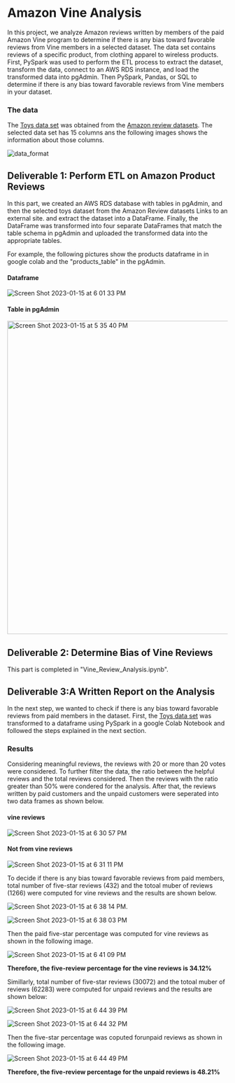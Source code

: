 # Amazon Vine Analysis
In this project, we analyze Amazon reviews written by members of the paid Amazon Vine program to determine if there is any bias toward favorable reviews from Vine members in a selected dataset. The data set contains reviews of a specific product, from clothing apparel to wireless products. First, PySpark was used  to perform the ETL process to extract the dataset, transform the data, connect to an AWS RDS instance, and load the transformed data into pgAdmin. Then PySpark, Pandas, or SQL to determine if there is any bias toward favorable reviews from Vine members in your dataset.

### The data
The [Toys data set](https://s3.amazonaws.com/amazon-reviews-pds/tsv/amazon_reviews_us_Toys_v1_00.tsv.gz) was obtained from the [Amazon review datasets](https://s3.amazonaws.com/amazon-reviews-pds/tsv/index.txt). The selected data set has 15 columns ans the following images shows the information about those columns.

  ![data_format](https://user-images.githubusercontent.com/112113327/212549082-42b1d2c4-89bc-4a0d-8056-816e72c0dae1.png)



## Deliverable 1: Perform ETL on Amazon Product Reviews
In this part, we created an AWS RDS database with tables in pgAdmin, and then the selected toys dataset from the Amazon Review datasets Links to an external site. and extract the dataset into a DataFrame. Finally, the DataFrame was transformed into four separate DataFrames that match the table schema in pgAdmin and uploaded the transformed data into the appropriate tables.

For example, the following pictures show the products dataframe in in google colab and the "products_table" in the pgAdmin.
#### Dataframe
![Screen Shot 2023-01-15 at 6 01 33 PM](https://user-images.githubusercontent.com/112113327/212572096-a753ae68-c164-447f-afae-a4bdd611386a.png) 

#### Table in pgAdmin
<img width="716" alt="Screen Shot 2023-01-15 at 5 35 40 PM" src="https://user-images.githubusercontent.com/112113327/212572132-c004a8fe-38d4-4e26-b791-1a417c23240a.png">


## Deliverable 2: Determine Bias of Vine Reviews 
This part is completed in "Vine_Review_Analysis.ipynb". 

## Deliverable 3:A Written Report on the Analysis
In the next step, we wanted to check if there is any bias toward favorable reviews from paid members in the dataset. First, the [Toys data set](https://s3.amazonaws.com/amazon-reviews-pds/tsv/amazon_reviews_us_Toys_v1_00.tsv.gz) was transformed to a dataframe using PySpark in a google Colab Notebook and followed the steps explained in the next section.

### Results
Considering meaningful reviews, the reviews with 20 or more than 20 votes were considered. To further filter the data, the ratio between the helpful reviews and the total reviews considered. Then the reviews with the ratio greater than 50% were condered for the analysis. After that, the reviews written by paid customers and the unpaid customers were seperated into two data frames as shown below.

#### vine reviews
![Screen Shot 2023-01-15 at 6 30 57 PM](https://user-images.githubusercontent.com/112113327/212573466-09711f4f-ba33-4fb1-abf2-b74115508548.png)

#### Not from vine reviews
![Screen Shot 2023-01-15 at 6 31 11 PM](https://user-images.githubusercontent.com/112113327/212573472-50d522f0-94f2-43ea-82e8-e29255fee23d.png)

To decide if there is any bias toward favorable reviews from paid members, total number of five-star reviews (432) and the totoal muber of reviews (1266) were computed for vine reviews and the results are shown below.

 ![Screen Shot 2023-01-15 at 6 38 14 PM](https://user-images.githubusercontent.com/112113327/212573812-1b8f7578-53b8-4b3c-bd1a-f46ffbff709b.png). 
 
 ![Screen Shot 2023-01-15 at 6 38 03 PM](https://user-images.githubusercontent.com/112113327/212573827-a5932806-6822-4b9c-a6b8-3bef26decc3b.png)

Then the paid five-star percentage was computed for vine reviews as shown in the following image.

![Screen Shot 2023-01-15 at 6 41 09 PM](https://user-images.githubusercontent.com/112113327/212573910-45043bd5-714b-4e06-a723-4870f6f90ea9.png)

**Therefore, the five-review percentage for the vine reviews is 34.12%**

Simillarly, total number of five-star reviews (30072) and the totoal muber of reviews (62283) were computed for unpaid reviews and the results are shown below:

![Screen Shot 2023-01-15 at 6 44 39 PM](https://user-images.githubusercontent.com/112113327/212574018-aa751bdd-5fe3-417f-89b0-ebfcc909f6dd.png)

![Screen Shot 2023-01-15 at 6 44 32 PM](https://user-images.githubusercontent.com/112113327/212574022-8628facb-674d-4fed-89ea-ed6c015f7813.png)

Then the five-star percentage was coputed forunpaid reviews as shown in the following image.

![Screen Shot 2023-01-15 at 6 44 49 PM](https://user-images.githubusercontent.com/112113327/212574053-189f1e0f-4b45-47c6-8039-451ea9cfdc7f.png)

**Therefore, the five-review percentage for the unpaid reviews is 48.21%**

